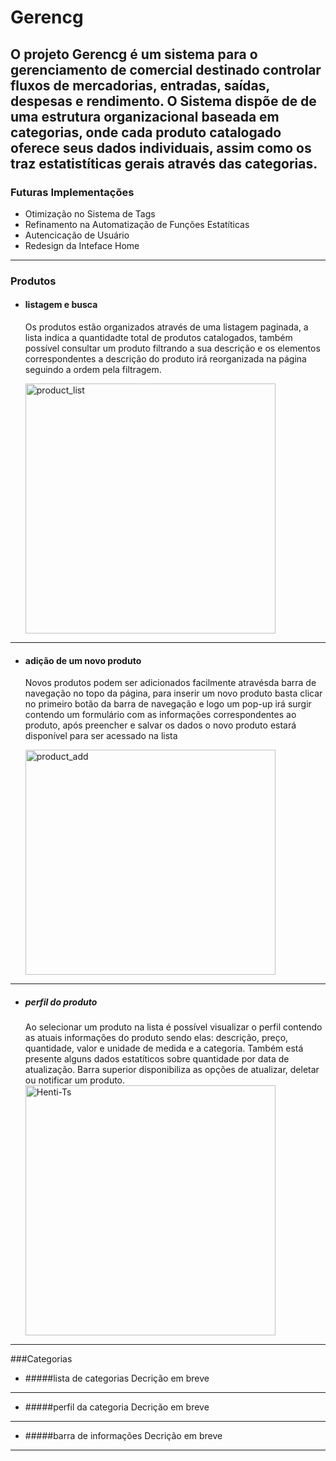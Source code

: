 # Gerencg

O projeto Gerencg é um sistema para o gerenciamento de comercial destinado controlar fluxos de mercadorias,
entradas, saídas, despesas e rendimento. O Sistema dispõe de de uma estrutura organizacional baseada em categorias, onde
cada produto catalogado oferece seus dados individuais, assim como os traz estatistíticas gerais através das categorias.
---

### Futuras Implementações
- Otimização no Sistema de Tags 
- Refinamento na Automatização de Funções Estatíticas 
- Autencicação de Usuário
- Redesign da Inteface Home
---
### Produtos


- #### listagem e busca

  Os produtos estão organizados através de uma listagem paginada, a lista indica a quantidadte total de produtos
catalogados, também possível consultar um produto filtrando a sua descrição e os elementos correspondentes a descrição
do produto irá reorganizada na página seguindo a ordem pela filtragem.

  <img align="center" alt="product_list" width="400" height="400" src="https://i.postimg.cc/SRSHcgCh/product-list-2.jpg">

***
- #### adição de um novo produto

  Novos produtos podem ser adicionados facilmente atravésda barra de navegação no topo da página, para inserir um novo
produto basta clicar no primeiro botão da barra de navegação e logo um pop-up irá surgir contendo um formulário com as
informações correspondentes ao produto, após preencher e salvar os dados o novo produto estará disponível para ser
acessado na lista

  <img align="center" alt="product_add" width="400" height="360" src="https://i.postimg.cc/mDTWLLdV/add-product.png">

***
- ##### perfil do produto
  
  Ao selecionar um produto na lista é possível visualizar o perfil contendo as atuais informações do produto sendo elas: 
descrição, preço, quantidade, valor e unidade de medida e a categoria. Também está presente alguns dados estatíticos 
sobre quantidade por data de atualização. Barra superior disponibiliza as opções de atualizar, deletar ou notificar um produto.
  <img align="center" alt="Henti-Ts" width="400" height="400" src="https://i.postimg.cc/Pxph87bM/product-profile.png">
--- 

###Categorias

- #####lista de categorias
  Decrição em breve
***
- #####perfil da categoria 
  Decrição em breve
***
- #####barra de informações
  Decrição em breve
***


